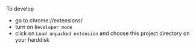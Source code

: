 To develop
- go to chrome://extensions/
- turn on `Developer mode`
- click on `Load unpacked extension` and choose this project directory on your harddisk
